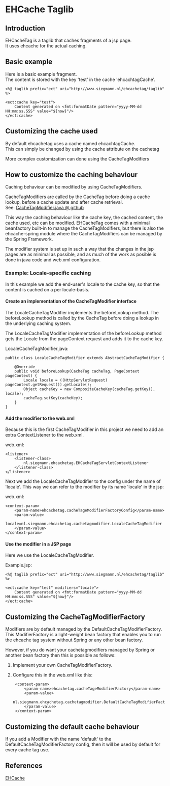# EHCache Taglib
## Introduction

EHCacheTag is a taglib that caches fragments of a jsp page.  
It uses ehcache for the actual caching.

## Basic example

Here is a basic example fragment.  
The content is stored with the key 'test' in the cache 'ehcachtagCache'.

	<%@ taglib prefix="ect" uri="http://www.siegmann.nl/ehcachetag/taglib" %>
	
	<ect:cache key="test">
		Content generated on <fmt:formatDate pattern="yyyy-MM-dd HH:mm:ss.SSS" value="${now}"/>
	</ect:cache>


## Customizing the cache used
By default ehcachetag uses a cache named ehcachtagCache.    
This can simply be changed by using the cache attribute on the cachetag


More complex customization can done using the CacheTagModifiers

## How to customize the caching behaviour
Caching behaviour can be modified by using CacheTagModifiers.

CacheTagModifiers are called by the CacheTag before doing a cache lookup, before a cache update and after cache retrieval.  
See: [CacheTagModifier.java @ github](https://github.com/psiegman/ehcachetag/blob/master/ehcachetag/src/main/java/nl/siegmann/ehcachetag/cachetagmodifier/CacheTagModifier.java)

This way the caching behaviour like the cache key, the cached content, the cache used, etc can be modified.
EHCacheTag comes with a minimal beanfactory built-in to manage the CacheTagModifiers, but there is also the ehcache-spring module where the CacheTagModifiers can be managed by the Spring Framework.

The modifier system is set up in such a way that the changes in the jsp pages are as minimal as possible, and as much of the
work as posible is done in java code and web.xml configuration.

### Example: Locale-specific caching
In this example we add the end-user's locale to the cache key, so that the content is cached on a per locale-basis.

#### Create an implementation of the CacheTagModifier interface
The LocaleCacheTagModifier implements the beforeLookup method.
The beforeLookup method is called by the CacheTag before doing a lookup in the underlying caching system.

The LocaleCacheTagModifier implementation of the beforeLookup method gets the Locale from the pageContext request and adds it to the cache key.


LocaleCacheTagModifier.java:

	public class LocaleCacheTagModifier extends AbstractCacheTagModifier {
	
		@Override
		public void beforeLookup(CacheTag cacheTag, PageContext pageContext) {
			Locale locale = ((HttpServletRequest) pageContext.getRequest()).getLocale();
			Object cacheKey = new CompositeCacheKey(cacheTag.getKey(), locale);
			cacheTag.setKey(cacheKey);
		}
	}

#### Add the modifier to the web.xml
Because this is the first CacheTagModifier in this project we need to add an extra ContextListener to the web.xml.

web.xml:

    <listener>
        <listener-class>
			nl.siegmann.ehcachetag.EHCacheTagServletContextListener
        </listener-class>
    </listener>

Next we add the LocaleCacheTagModifier to the config under the name of 'locale'.
This way we can refer to the modifier by its name 'locale' in the jsp:

web.xml:

	<context-param>
		<param-name>ehcachetag.cacheTageModifierFactoryConfig</param-name>
		<param-value>
		locale=nl.siegmann.ehcachetag.cachetagmodifier.LocaleCacheTagModifier
		</param-value>
	</context-param>

#### Use the modifier in a JSP page  
Here we use the LocaleCacheTagModifier.

Example.jsp:

	<%@ taglib prefix="ect" uri="http://www.siegmann.nl/ehcachetag/taglib" %>
	
	<ect:cache key="test" modifiers="locale">
		Content generated on <fmt:formatDate pattern="yyyy-MM-dd HH:mm:ss.SSS" value="${now}"/>
	</ect:cache>

## Customizing the CacheTagModifierFactory
Modifiers are by default managed by the DefaultCacheTagModifierFactory.
This ModifierFactory is a light-weight bean factory that enables you to run the ehcache tag system without Spring or any other bean factory.

However, if you do want your cachetagmodifiers managed by Spring or another bean factory then this is possible as follows:

1. Implement your own CacheTagModifierFactory.
2. Configure this in the web.xml like this:  


		<context-param>
			<param-name>ehcachetag.cacheTageModifierFactory</param-name>
			<param-value>
				nl.siegmann.ehcachetag.cachetagmodifier.DefaultCacheTagModifierFactory
			</param-value>
		</context-param>

## Customizing the default cache behaviour
If you add a Modifier with the name 'default' to the DefaultCacheTagModifierFactory config, then it will be used by default for every cache tag use.

## References
[EHCache](http://ehcache.org/)
